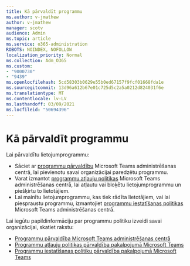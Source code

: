 ```yaml
---
title: Kā pārvaldīt programmu
ms.author: v-jmathew
author: v-jmathew
manager: scotv
audience: Admin
ms.topic: article
ms.service: o365-administration
ROBOTS: NOINDEX, NOFOLLOW
localization_priority: Normal
ms.collection: Adm_O365
ms.custom:
- "9000730"
- "9439"
ms.openlocfilehash: 5cd58303b0629e55b0ed67157f9fcf01668fda1e
ms.sourcegitcommit: 13d96a612b67e01c725d5c2a5a0212d824031f6e
ms.translationtype: MT
ms.contentlocale: lv-LV
ms.lasthandoff: 03/09/2021
ms.locfileid: "50694396"
---
```

# <a name="how-to-manage-an-app"></a>Kā pārvaldīt programmu

Lai pārvaldītu lietojumprogrammu:

- Sāciet ar [programmu pārvaldību](https://admin.teams.microsoft.com/policies/manage-apps) Microsoft Teams administrēšanas centrā, lai pievienotu savai organizācijai paredzētu programmu.
- Varat izmantot [programmu atļauju politikas](https://admin.teams.microsoft.com/policies/app-permission) Microsoft Teams administrēšanas centrā, lai atļautu vai bloķētu lietojumprogrammu un piešķirtu to lietotājiem.
- Lai mainītu lietojumprogrammu, kas tiek rādīta lietotājiem, vai lai piespraustu programmu, izmantojiet [programmu iestatīšanas politikas](https://admin.teams.microsoft.com/policies/app-setup) Microsoft Teams administrēšanas centrā.

Lai iegūtu papildinformāciju par programmu politiku izveidi savai organizācijai, skatiet rakstu:

- [Programmu pārvaldība Microsoft Teams administrēšanas centrā](https://docs.microsoft.com/MicrosoftTeams/manage-apps)
- [Programmu atļauju politikas pārvaldība pakalpojumā Microsoft Teams](https://docs.microsoft.com/microsoftteams/teams-app-permission-policies)
- [Programmu iestatīšanas politiku pārvaldība pakalpojumā Microsoft Teams](https://docs.microsoft.com/microsoftteams/teams-app-setup-policies)
